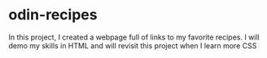 # odin-recipes
In this project, I created a webpage full of links to my favorite recipes.
I will demo my skills in HTML and will revisit this project when I learn
more CSS
